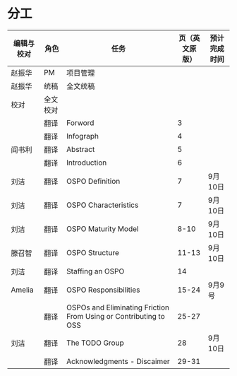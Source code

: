 # 分工
| 编辑与校对 | 角色 | 任务 | 页（英文原版）|预计完成时间 |
|---------|-----|----|-------|--------|
| 赵振华 | PM |项目管理	|
| 赵振华 | 统稿 | 全文统稿 |
|校对|全文校对|
| |翻译|Forword|3|
| |翻译|Infograph|4|
|阎书利|翻译|Abstract|5|
| |翻译|Introduction|6|
| 刘洁 |翻译|OSPO Definition|7| 9月10日 |
|刘洁 |翻译|OSPO Characteristics|7| 9月10日 |
| 刘洁 |翻译|OSPO Maturity Model|8-10| 9月10日|
| 滕召智|翻译|OSPO Structure|11-13|9月10日 |
| 刘洁 |翻译|Staffing an OSPO|14|   
| Amelia |翻译|OSPO Responsibilities|15-24|9月9号
| |翻译|OSPOs and Eliminating Friction From Using or Contributing to OSS|25-27|
| 刘洁 |翻译|The TODO Group|28| 9月10日 |
| |翻译|Acknowledgments - Discaimer|29-31|